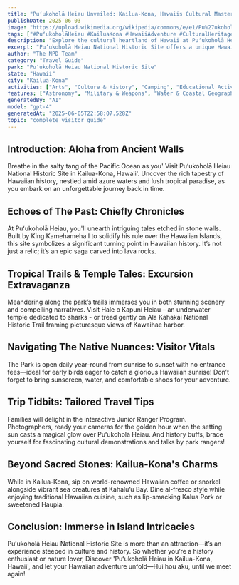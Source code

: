 ```yaml
---
title: "Puʻukoholā Heiau Unveiled: Kailua-Kona, Hawaiis Cultural Masterpiece"
publishDate: 2025-06-03
image: "https://upload.wikimedia.org/wikipedia/commons/e/e1/Pu%27ukohol%C4%81_Heiau_National_Historic_Site2.jpg"
tags: ["#PuʻukoholāHeiau #KailuaKona #HawaiiAdventure #CulturalHeritage #NatureLover #IslandIntricacies #AlohaSpirit #HistoricalSite"]
description: "Explore the cultural heartland of Hawaii at Puʻukoholā Heiau National Historic Site. Delve deep into history and discover stunning natural beauty in Kailua-K..."
excerpt: "Puʻukoholā Heiau National Historic Site offers a unique Hawaiian heritage experience. This comprehensive guide shares tips on how to make the most of your visit."
author: "The NPD Team"
category: "Travel Guide"
park: "Puʻukoholā Heiau National Historic Site"
state: "Hawaii"
city: "Kailua-Kona"
activities: ["Arts", "Culture & History", "Camping", "Educational Activities", "Fishing & Hunting", "Guided & Self-Guided Tours", "Hiking & Trekking", "Wildlife Viewing"]
features: ["Astronomy", "Military & Weapons", "Water & Coastal Geography", "Science", "Innovation & Industry", "Art", "Music & Literature", "Wildlife & Conservation", "Transportation", "U.S. Wars & Conflicts", "People & Identity", "Cultural Heritage & Society", "Natural Features & Ecosystems"]
generatedBy: "AI"
model: "gpt-4"
generatedAt: "2025-06-05T22:58:07.528Z"
topic: "complete visitor guide"
---
```


## Introduction: Aloha from Ancient Walls
Breathe in the salty tang of the Pacific Ocean as you' Visit Puʻukoholā Heiau National Historic Site in Kailua-Kona, Hawaii'. Uncover the rich tapestry of Hawaiian history, nestled amid azure waters and lush tropical paradise, as you embark on an unforgettable journey back in time.

## Echoes of The Past: Chiefly Chronicles
At Puʻukoholā Heiau, you'll unearth intriguing tales etched in stone walls. Built by King Kamehameha I to solidify his rule over the Hawaiian Islands, this site symbolizes a significant turning point in Hawaiian history. It’s not just a relic; it’s an epic saga carved into lava rocks.

## Tropical Trails & Temple Tales: Excursion Extravaganza
Meandering along the park’s trails immerses you in both stunning scenery and compelling narratives. Visit Hale o Kapuni Heiau – an underwater temple dedicated to sharks - or tread gently on Ala Kahakai National Historic Trail framing picturesque views of Kawaihae harbor.
 
## Navigating The Native Nuances: Visitor Vitals
The Park is open daily year-round from sunrise to sunset with no entrance fees—ideal for early birds eager to catch a glorious Hawaiian sunrise! Don’t forget to bring sunscreen, water, and comfortable shoes for your adventure.

## Trip Tidbits: Tailored Travel Tips
Families will delight in the interactive Junior Ranger Program. Photographers, ready your cameras for the golden hour when the setting sun casts a magical glow over Puʻukoholā Heiau. And history buffs, brace yourself for fascinating cultural demonstrations and talks by park rangers!

## Beyond Sacred Stones: Kailua-Kona's Charms
While in Kailua-Kona, sip on world-renowned Hawaiian coffee or snorkel alongside vibrant sea creatures at Kahalu’u Bay. Dine al-fresco style while enjoying traditional Hawaiian cuisine, such as lip-smacking Kalua Pork or sweetened Haupia.

## Conclusion: Immerse in Island Intricacies
Puʻukoholā Heiau National Historic Site is more than an attraction—it’s an experience steeped in culture and history. So whether you’re a history enthusiast or nature lover, Discover 'Puʻukoholā Heiau in Kailua-Kona, Hawaii', and let your Hawaiian adventure unfold—Hui hou aku, until we meet again!